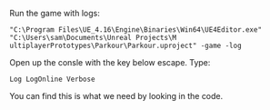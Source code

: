 Run the game with logs:

```
"C:\Program Files\UE_4.16\Engine\Binaries\Win64\UE4Editor.exe" "C:\Users\sam\Documents\Unreal Projects\M
ultiplayerPrototypes\Parkour\Parkour.uproject" -game -log
```

Open up the consle with the key below escape. Type:

```
Log LogOnline Verbose
```

You can find this is what we need by looking in the code.
